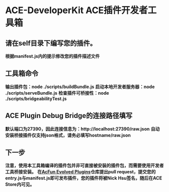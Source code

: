 # ACE-DeveloperKit ACE插件开发者工具箱

## 请在self目录下编写您的插件。
**根据manifest.js内的提示修改您的插件描述文件**


## 工具箱命令
**输出插件包：node ./scripts/buildBundle.js**
**启动本地开发者服务器：node ./scripts/serveBundle.js**
**检查插件可桥接性：node ./scripts/bridgeabilityTest.js**

## ACE Plugin Debug Bridge的连接路径填写
**默认端口为27390，因此连接信息为：http://localhost:27390/raw.json**
**自动安装桥接插件仅支持json格式，请务必填写hostname/raw.json**

## 下一步
**注意，使用本工具箱编译的插件包并非可直接被安装的插件包，而需要使用开发者工具桥接安装。**
**在[AcFun Evolved Plugins](https://github.com/wenzi7777/AcFun-Evolved-Plugins)仓库提出pull request，提交您的entry.js与manifest.js即可发布插件，您的插件将被Nick Hsu签名，随后在ACE Store内可见。**

